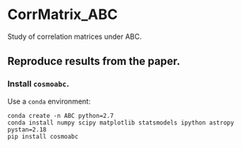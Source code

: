 # CorrMatrix_ABC
Study of correlation matrices under ABC.

## Reproduce results from the paper.

### Install ```cosmoabc```.

Use a `conda` environment:

```
conda create -n ABC python=2.7
conda install numpy scipy matplotlib statsmodels ipython astropy pystan=2.18
pip install cosmoabc
```
